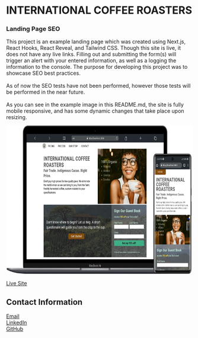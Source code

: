 # INTERNATIONAL COFFEE ROASTERS

### Landing Page SEO

This project is an example landing page which was created using Next.js, React Hooks, React Reveal, and Tailwind CSS. Though this site is live, it does not have any live links. Filling out and submitting the form&#40;s&#41; will trigger an alert with your entered information, as well as a logging the information to the console. The purpose for developing this project was to showcase SEO best practices.<br/><br />
As of now the SEO tests have not been performed, however those tests will be performed in the near future.
<br /><br />
As you can see in the example image in this README.md, the site is fully mobile responsive, and has some dynamic changes that take place upon resizing.

<img src='public/images/test-images/example.webp' alt='example with laptop and mobile device' width='800' height='400' />

[Live Site](https://roasters-2024.vercel.app/)

## Contact Information

[Email](mailto://wlowrimore@gmail.com)<br />
[LinkedIn](https://www.linkedin.com/in/william-lowrimore-dev)<br />
[GitHub](https://www.github.com/wlowrimore)

